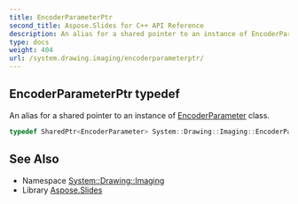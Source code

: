```yaml
---
title: EncoderParameterPtr
second_title: Aspose.Slides for C++ API Reference
description: An alias for a shared pointer to an instance of EncoderParameter class.
type: docs
weight: 404
url: /system.drawing.imaging/encoderparameterptr/
---
```

## EncoderParameterPtr typedef


An alias for a shared pointer to an instance of [EncoderParameter](../encoderparameter/) class.

```cpp
typedef SharedPtr<EncoderParameter> System::Drawing::Imaging::EncoderParameterPtr
```

## See Also

* Namespace [System::Drawing::Imaging](../)
* Library [Aspose.Slides](../../)